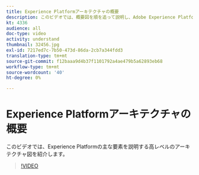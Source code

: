 ```yaml
---
title: Experience Platformアーキテクチャの概要
description: このビデオでは、概要図を順を追って説明し、Adobe Experience Platformの主な要素を説明します。
kt: 4336
audience: all
doc-type: video
activity: understand
thumbnail: 32456.jpg
exl-id: 7217ed7c-7b50-473d-86da-2cb7a344fdd3
translation-type: tm+mt
source-git-commit: f12baaa9d4b37f1101792a4ae479b5a62893eb68
workflow-type: tm+mt
source-wordcount: '40'
ht-degree: 0%

---
```


# Experience Platformアーキテクチャの概要

このビデオでは、Experience Platformの主な要素を説明する高レベルのアーキテクチャ図を紹介します。

>[!VIDEO](https://video.tv.adobe.com/v/32456?quality=12&learn=on)
